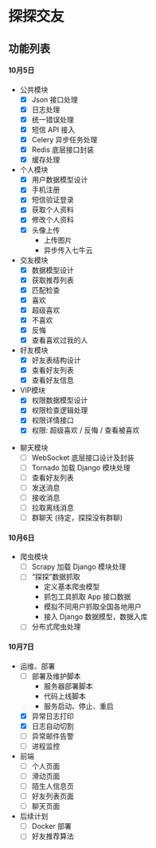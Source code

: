 探探交友
========

## 功能列表

#### 10月5日

* 公共模块
    - [x] Json 接口处理
    - [x] 日志处理
    - [x] 统一错误处理
    - [x] 短信 API 接入
    - [x] Celery 异步任务处理
    - [x] Redis 底层接口封装
    - [x] 缓存处理

* 个人模块
    - [x] 用户数据模型设计
    - [x] 手机注册
    - [x] 短信验证登录
    - [x] 获取个人资料
    - [x] 修改个人资料
    - [x] 头像上传
        - 上传图片
        - 异步传入七牛云

* 交友模块
    - [x] 数据模型设计
    - [x] 获取推荐列表
    - [x] 匹配检查
    - [x] 喜欢
    - [x] 超级喜欢
    - [x] 不喜欢
    - [x] 反悔
    - [x] 查看喜欢过我的人

* 好友模块
    - [x] 好友表结构设计
    - [x] 查看好友列表
    - [x] 查看好友信息

* VIP模块
    - [x] 权限数据模型设计
    - [x] 权限检查逻辑处理
    - [x] 权限详情接口
    - [x] 权限: 超级喜欢 / 反悔 / 查看被喜欢

- 聊天模块
    - [ ] WebSocket 底层接口设计及封装
    - [ ] Tornado 加载 Django 模块处理
    - [ ] 查看好友列表
    - [ ] 发送消息
    - [ ] 接收消息
    - [ ] 拉取离线消息
    - [ ] 群聊天 (待定，探探没有群聊)

#### 10月6日

- 爬虫模块
    - [ ] Scrapy 加载 Django 模块处理
    - [ ] “探探”数据抓取
        - 定义基本爬虫模型
        - 抓包工具抓取 App 接口数据
        - 模拟不同用户抓取全国各地用户
        - 接入 Django 数据模型，数据入库
    - [ ] 分布式爬虫处理

#### 10月7日

- 运维、部署
    - [ ] 部署及维护脚本
        - 服务器部署脚本
        - 代码上线脚本
        - 服务启动、停止、重启
    - [x] 异常日志打印
    - [x] 日志自动切割
    - [ ] 异常邮件告警
    - [ ] 进程监控

- 前端
    - [ ] 个人页面
    - [ ] 滑动页面
    - [ ] 陌生人信息页
    - [ ] 好友列表页面
    - [ ] 聊天页面

- 后续计划
    - [ ] Docker 部署
    - [ ] 好友推荐算法
